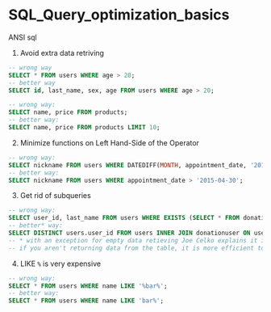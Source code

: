 # SQL_Query_optimization_basics
ANSI sql 

1. Avoid extra data retriving
```sql
-- wrong way
SELECT * FROM users WHERE age > 20;
-- better way
SELECT id, last_name, sex, age FROM users WHERE age > 20;
```
```sql
-- wrong way:
SELECT name, price FROM products;
-- better way:
SELECT name, price FROM products LIMIT 10;
```
2. Minimize functions on Left Hand-Side of the Operator
```sql
-- wrong way:
SELECT nickname FROM users WHERE DATEDIFF(MONTH, appointment_date, '2015-04-28') < 0;
-- better way:
SELECT nickname FROM users WHERE appointment_date > '2015-04-30';
```
3. Get rid of subqueries
```sql
-- wrong way:
SELECT user_id, last_name FROM users WHERE EXISTS (SELECT * FROM donationuser WHERE donationuser.user_id = users.user_id);
-- better* way:
SELECT DISTINCT users.user_id FROM users INNER JOIN donationuser ON users.user_id = donationuser.user_id;
-- * with an exception for empty data retieving Joe Celko explains it in one of his books that 
-- if you aren't returning data from the table, it is more efficient to use the IN predicate than to JOIN it
```
4. LIKE `%` is very expensive
```sql
-- wrong way:
SELECT * FROM users WHERE name LIKE '%bar%';
-- better way:
SELECT * FROM users WHERE name LIKE 'bar%';
```
